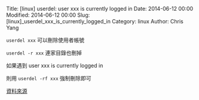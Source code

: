 Title: [linux] userdel: user xxx is currently logged in
Date: 2014-06-12 00:00
Modified: 2014-06-12 00:00
Slug: [linux]_userdel_xxx_is_currently_logged_in
Category: linux
Author: Chris Yang

<code>userdel xxx</code> 可以刪除使用者帳號

<code>userdel -r xxx</code> 連家目錄也刪掉

如果遇到 user xxx is currently logged in

則用 <code>userdel -rf xxx</code> 強制刪除即可

<a href="http://blog.sina.com.cn/s/blog_4888f8810100vcg9.html" target="_blank">資料來源</a>


